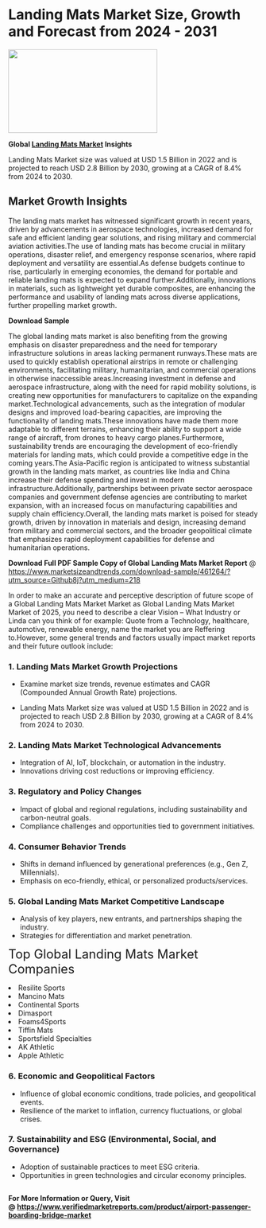 <H1>Landing Mats Market Size, Growth and Forecast from 2024 - 2031</H1><img class="aligncenter size-medium wp-image-584254" src="https://thirdeyenews.in/wp-content/uploads/2024/09/Global-Market-Research-300x168.jpeg" alt="" width="300" height="168" /><p><strong>Global&nbsp;<a href="https://www.marketsizeandtrends.com/download-sample/461264/?utm_source=Github8j?utm_medium=218">Landing Mats Market</a> Insights</strong></p><p>Landing Mats Market size was valued at USD 1.5 Billion in 2022 and is projected to reach USD 2.8 Billion by 2030, growing at a CAGR of 8.4% from 2024 to 2030.</p><p><h2>Market Growth Insights</h2> <p>The landing mats market has witnessed significant growth in recent years, driven by advancements in aerospace technologies, increased demand for safe and efficient landing gear solutions, and rising military and commercial aviation activities.The use of landing mats has become crucial in military operations, disaster relief, and emergency response scenarios, where rapid deployment and versatility are essential.As defense budgets continue to rise, particularly in emerging economies, the demand for portable and reliable landing mats is expected to expand further.Additionally, innovations in materials, such as lightweight yet durable composites, are enhancing the performance and usability of landing mats across diverse applications, further propelling market growth.</p> <p><strong>Download Sample</strong></p> <p>The global landing mats market is also benefiting from the growing emphasis on disaster preparedness and the need for temporary infrastructure solutions in areas lacking permanent runways.These mats are used to quickly establish operational airstrips in remote or challenging environments, facilitating military, humanitarian, and commercial operations in otherwise inaccessible areas.Increasing investment in defense and aerospace infrastructure, along with the need for rapid mobility solutions, is creating new opportunities for manufacturers to capitalize on the expanding market.Technological advancements, such as the integration of modular designs and improved load-bearing capacities, are improving the functionality of landing mats.These innovations have made them more adaptable to different terrains, enhancing their ability to support a wide range of aircraft, from drones to heavy cargo planes.Furthermore, sustainability trends are encouraging the development of eco-friendly materials for landing mats, which could provide a competitive edge in the coming years.The Asia-Pacific region is anticipated to witness substantial growth in the landing mats market, as countries like India and China increase their defense spending and invest in modern infrastructure.Additionally, partnerships between private sector aerospace companies and government defense agencies are contributing to market expansion, with an increased focus on manufacturing capabilities and supply chain efficiency.Overall, the landing mats market is poised for steady growth, driven by innovation in materials and design, increasing demand from military and commercial sectors, and the broader geopolitical climate that emphasizes rapid deployment capabilities for defense and humanitarian operations.</p> <p><span class=""><strong>Download Full PDF Sample Copy of Global Landing Mats Market Report</strong> @ <a href="https://www.marketsizeandtrends.com/download-sample/461264/?utm_source=Github8j?utm_medium=218" target="_blank">https://www.marketsizeandtrends.com/download-sample/461264/?utm_source=Github8j?utm_medium=218</a></span></p><p>In order to make an accurate and perceptive description of future scope of a Global&nbsp;Landing Mats Market Market as Global&nbsp;Landing Mats Market Market of 2025, you need to describe a clear Vision &ndash; What Industry or Linda can you think of for example: Quote from a Technology, healthcare, automotive, renewable energy, name the market you are Reffering to.However, some general trends and factors usually impact market reports and their future outlook include:</p><h3>1.&nbsp;<strong>Landing Mats Market Growth Projections</strong></h3><ul><li>Examine market size trends, revenue estimates and CAGR (Compounded Annual Growth Rate) projections.</li><li><p>Landing Mats Market size was valued at USD 1.5 Billion in 2022 and is projected to reach USD 2.8 Billion by 2030, growing at a CAGR of 8.4% from 2024 to 2030.</p></li></ul><h3>2.&nbsp;<strong>Landing Mats Market Technological Advancements</strong></h3><ul><li>Integration of AI, IoT, blockchain, or automation in the industry.</li><li>Innovations driving cost reductions or improving efficiency.</li></ul><h3>3.&nbsp;<strong>Regulatory and Policy Changes</strong></h3><ul><li>Impact of global and regional regulations, including sustainability and carbon-neutral goals.</li><li>Compliance challenges and opportunities tied to government initiatives.</li></ul><h3>4.&nbsp;<strong>Consumer Behavior Trends</strong></h3><ul><li>Shifts in demand influenced by generational preferences (e.g., Gen Z, Millennials).</li><li>Emphasis on eco-friendly, ethical, or personalized products/services.</li></ul><h3>5.&nbsp;<strong>Global Landing Mats Market Competitive Landscape</strong></h3><ul><li>Analysis of key players, new entrants, and partnerships shaping the industry.</li><li>Strategies for differentiation and market penetration.</li></ul><p data-pm-slice="1 1 []"><span style="color: inherit; font-family: inherit; font-size: 25px;">Top Global Landing Mats Market Companies</span></p><div class="" data-test-id=""><p><li>Resilite Sports</li><li> Mancino Mats</li><li> Continental Sports</li><li> Dimasport</li><li> Foams4Sports</li><li> Tiffin Mats</li><li> Sportsfield Specialties</li><li> AK Athletic</li><li> Apple Athletic</li></p></div><h3>6.&nbsp;<strong>Economic and Geopolitical Factors</strong></h3><ul><li>Influence of global economic conditions, trade policies, and geopolitical events.</li><li>Resilience of the market to inflation, currency fluctuations, or global crises.</li></ul><h3>7.&nbsp;<strong>Sustainability and ESG (Environmental, Social, and Governance)</strong></h3><ul><li>Adoption of sustainable practices to meet ESG criteria.</li><li>Opportunities in green technologies and circular economy principles.</li></ul><h2><strong style="font-size: 14px;">For More Information or Query, Visit @&nbsp;</strong><a style="background-color: #ffffff; font-size: 14px;" href="https://www.marketsizeandtrends.com/report/landing-mats-market/" target="_blank">https://www.verifiedmarketreports.com/product/airport-passenger-boarding-bridge-market</a></h2>